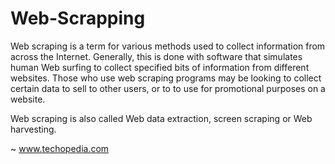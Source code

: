 # Web-Scrapping

Web scraping is a term for various methods used to collect information from across the Internet. Generally, this is done with software that simulates human Web surfing to collect specified bits of information from different websites. Those who use web scraping programs may be looking to collect certain data to sell to other users, or to to use for promotional purposes on a website.

Web scraping is also called Web data extraction, screen scraping or Web harvesting.
                                                                                                      
~  www.techopedia.com
